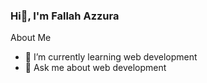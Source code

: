 ### Hi👋, I'm Fallah Azzura

About Me

- 🌱 I’m currently learning web development
- 💬 Ask me about web development

